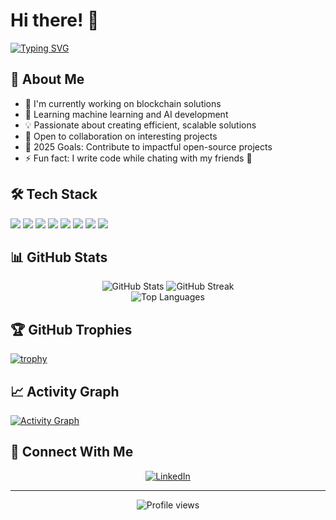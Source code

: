 # Hi there! 👋 

[![Typing SVG](https://readme-typing-svg.herokuapp.com?font=Fira+Code&pause=1000&width=435&lines=Welcome+to+my+GitHub+Profile!;I'm+a+passionate+developer;Building+the+future+with+code)](https://git.io/typing-svg)

## 🚀 About Me
- 🔭 I'm currently working on blockchain solutions
- 🌱 Learning machine learning and AI development
- 💡 Passionate about creating efficient, scalable solutions
- 🤝 Open to collaboration on interesting projects
- 🎯 2025 Goals: Contribute to impactful open-source projects
- ⚡ Fun fact: I write code while chating with my friends 🎵

## 🛠️ Tech Stack
![](https://img.shields.io/badge/Code-Python-informational?style=flat&logo=python&logoColor=white&color=3776AB)
![](https://img.shields.io/badge/Code-JavaScript-informational?style=flat&logo=javascript&logoColor=white&color=F7DF1E)
![](https://img.shields.io/badge/Code-React-informational?style=flat&logo=react&logoColor=white&color=61DAFB)
![](https://img.shields.io/badge/Tools-Docker-informational?style=flat&logo=docker&logoColor=white&color=2496ED)
![](https://img.shields.io/badge/Tools-Kubernetes-informational?style=flat&logo=kubernetes&logoColor=white&color=326CE5)
![](https://img.shields.io/badge/Cloud-AWS-informational?style=flat&logo=amazon-aws&logoColor=white&color=232F3E)
![](https://img.shields.io/badge/Editor-VSCode-informational?style=flat&logo=visual-studio-code&logoColor=white&color=007ACC)
![](https://img.shields.io/badge/Shell-Bash-informational?style=flat&logo=gnu-bash&logoColor=white&color=4EAA25)

## 📊 GitHub Stats

<div align="center">
  <img src="https://github-readme-stats.vercel.app/api?username=notcaliper&show_icons=true&theme=github_dark" alt="GitHub Stats" />
  <img src="https://github-readme-streak-stats.herokuapp.com/?user=notcaliper&theme=github-dark-blue" alt="GitHub Streak" />
</div>

<div align="center">
  <img src="https://github-readme-stats.vercel.app/api/top-langs/?username=notcaliper&layout=compact&theme=github_dark" alt="Top Languages" />
</div>

## 🏆 GitHub Trophies
[![trophy](https://github-profile-trophy.vercel.app/?username=notcaliper&theme=nord&column=4&margin-w=15&margin-h=15)](https://github.com/ryo-ma/github-profile-trophy)

## 📈 Activity Graph
[![Activity Graph](https://github-readme-activity-graph.vercel.app/graph?username=notcaliper&theme=github-dark)](https://github.com/ashutosh00710/github-readme-activity-graph)

## 🤝 Connect With Me
<div align="center">
  <a href="https://linkedin.com/in/notakshay" target="_blank">
    <img src="https://img.shields.io/badge/LinkedIn-0077B5?style=for-the-badge&logo=linkedin&logoColor=white" alt="LinkedIn"/>
  </a>
</div>

---
<p align="center">
  <img src="https://komarev.com/ghpvc/?username=notcaliper&label=Profile%20views&color=0e75b6&style=flat" alt="Profile views" />
</p>

<!--
Note: Replace notcaliper with your actual GitHub username
Replace social media links with your actual profiles
-->
